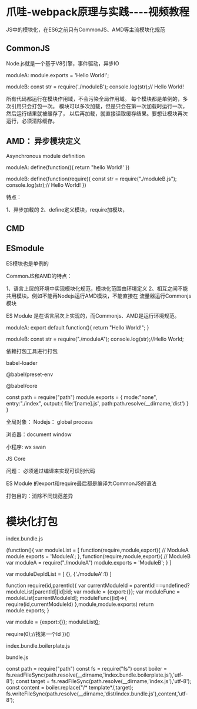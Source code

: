 # 爪哇-webpack原理与实践----视频教程


JS中的模块化，在ES6之前只有CommonJS、AMD等主流模块化规范


## CommonJS

Node.js就是一个基于V8引擎，事件驱动，异步IO

moduleA:
module.exports = 'Hello World!';

moduleB:
const str = require('./moduleB');
console.log(str);// Hello World!


所有代码都运行在模块作用域，不会污染全局作用域。
每个模块都是单例的，多次引用只会打包一次。
模块可以多次加载，但是只会在第一次加载时运行一次，然后运行结果就被缓存了，
以后再加载，就直接读取缓存结果。要想让模块再次运行，必须清除缓存。




## AMD： 异步模块定义

Asynchronous module definition

moduleA:
define(function(){
  return "hello World!'
})

moduleB:
define(function(require){
    const str = require("./moduleB.js");
    console.log(str);// Hello World!
})



特点：

1、异步加载的
2、define定义模块，require加模块，



## CMD







## ESmodule

ES模块也是单例的

CommonJS和AMD的特点：

1、语言上层的环境中实现模块化规范，模块化范围由环境定义
2、相互之间不能共用模块。例如不能再Nodejs运行AMD模块，不能直接在
流量器运行Commonjs模块


ES Module 是在语言层次上实现的，而Commonjs、AMD是运行环境规范。


moduleA:
export default function(){
    return "Hello World!";
}


moduleB:
const str  = require("./moduleA");
console.log(str);//Hello World;

依赖打包工具进行打包

babel-loader

@babel/preset-env

@babel/core


const path = require("path")
module.exports = {
    mode:"none",
    entry:"./index",
    output:{
      file:'[name].js',
      path:path.resolve(__dirname,'dist')
    }
}


全局对象：
Nodejs：  global process

浏览器：document window

小程序: wx swan


JS Core



问题：
必须通过编译来实现可识别代码

ES Module 的export和require最后都是编译为CommonJS的语法



打包目的：消除不同规范差异



# 模块化打包




index.bundle.js

(function(){
   var moduleList = [
    function(require,module,export){
        // ModuleA
        module.exports = 'ModuleA';
    },
    function(require,module,export){
       // ModuleB
       var moduleA = require("./moduleA")
       module.exports = 'ModuleB';
    }
   ]
   
   var moduleDepIdList = [
       {}, {'./moduleA':1}
   ]


   function require(id,parentId){
       var currentModuleId = parentId!==undefined?moduleList[parentId][id]:id;
       var module = {export:{}};
       var moduleFunc = moduleList[currentModuleId];
       moduleFunc((id)=>{
        require(id,currentModuleId)
       },module,module.exports)
       return module.exports;
   }

   var module = {export:{}};
   moduleList[0](null,module);

require(0);//找第一个Id
})()





index.bundle.boilerplate.js




bundle.js

const path = require("path")
const fs = require("fs")
const boiler = fs.readFileSync(path.resolve(__dirname,'index.bundle.boilerplate.js'),'utf-8');
const target = fs.readFileSync(path.resolve(__dirname,'index.js'),'utf-8');
const content = boiler.replace("/* template*/,target);
fs.writeFileSync(path.resolve(__dirname,'dist/index.bundle.js'),content,'utf-8');
 